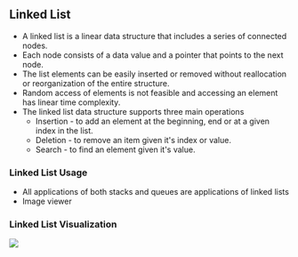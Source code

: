 ## Linked List
- A linked list is a linear data structure that includes a series of connected nodes.
- Each node consists of a data value and a pointer that points to the next node.
- The list elements can be easily inserted or removed without reallocation or reorganization of the entire structure.
- Random access of elements is not feasible and accessing an element has linear time complexity.
- The linked list data structure supports three main operations
    - Insertion - to add an element at the beginning, end or at a given index in the list.
    - Deletion - to remove an item given it's index or value.
    - Search - to find an element given it's value.
    
### Linked List Usage
- All applications of both stacks and queues are applications of linked lists
- Image viewer

### Linked List Visualization
![](https://cdn.programiz.com/sites/tutorial2program/files/linked-list-with-data.png)
